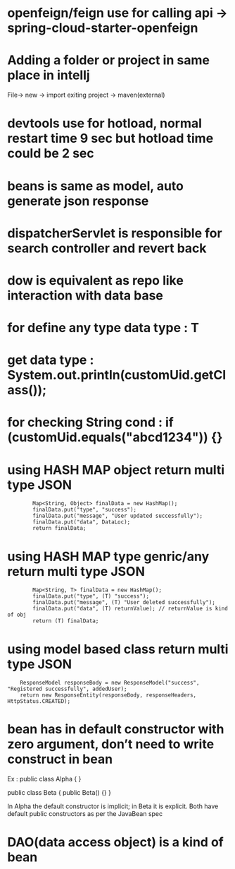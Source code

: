 # openfeign/feign use for calling api -> spring-cloud-starter-openfeign
# Adding a folder or project in same place in intellj
File-> new -> import exiting project -> maven(external)
# devtools use for hotload, normal restart time 9 sec but hotload time could be 2 sec
# beans is same as model, auto generate json response 
# dispatcherServlet  is responsible  for search controller and revert back
# dow is equivalent as repo like interaction with data base
# for define any type data type :  <T> T
# get data type : System.out.println(customUid.getClass());
# for checking String cond : if (customUid.equals("abcd1234")) {}

# using HASH MAP object return multi type JSON
            Map<String, Object> finalData = new HashMap();
            finalData.put("type", "success");
            finalData.put("message", "User updated successfully");
            finalData.put("data", DataLoc);
            return finalData;
            
# using HASH MAP type genric/any return multi type JSON

            Map<String, T> finalData = new HashMap();
            finalData.put("type", (T) "success");
            finalData.put("message", (T) "User deleted successfully");
            finalData.put("data", (T) returnValue); // returnValue is kind of obj
            return (T) finalData;
            
# using model based class return multi type JSON
        ResponseModel responseBody = new ResponseModel("success", "Registered successfully", addedUser);
        return new ResponseEntity(responseBody, responseHeaders, HttpStatus.CREATED);
        
# bean has in default constructor with zero argument, don’t need to write construct in bean

Ex : 
public class Alpha {
}

public class Beta {
  public Beta() {}
}

In Alpha the default constructor is implicit; in Beta it is explicit. Both have default public constructors as per the JavaBean spec


# DAO(data access object) is a kind of bean
